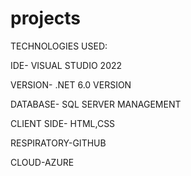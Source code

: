 # projects

TECHNOLOGIES USED:

IDE- VISUAL STUDIO 2022

VERSION- .NET 6.0 VERSION

DATABASE- SQL SERVER MANAGEMENT

CLIENT SIDE- HTML,CSS

RESPIRATORY-GITHUB

CLOUD-AZURE
